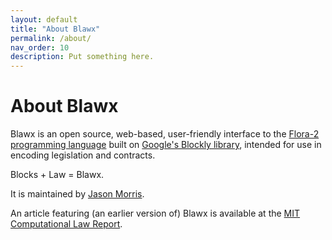 ```yaml
---
layout: default
title: "About Blawx"
permalink: /about/
nav_order: 10
description: Put something here.
---
```


# About Blawx

Blawx is an open source, web-based, user-friendly interface
to the [Flora-2 programming language](https://flora.sourceforge.net)
built on [Google's Blockly library](https://developers.google.com/blockly),
intended for use in encoding legislation and contracts.

Blocks + Law = Blawx.

It is maintained by [Jason Morris](https://github.com/Gauntlet173).

An article featuring (an earlier version of) Blawx is available at the [MIT Computational Law Report](https://law.mit.edu/pub/blawxrulesascodedemonstration/release/1).